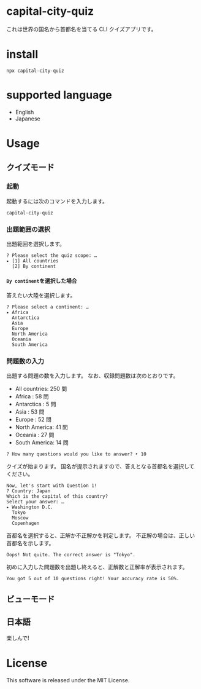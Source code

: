 # capital-city-quiz

これは世界の国名から首都名を当てる CLI クイズアプリです。

# install

```
npx capital-city-quiz
```

# supported language

- English
- Japanese

# Usage

## クイズモード

### 起動

起動するには次のコマンドを入力します。

```
capital-city-quiz
```

### 出題範囲の選択

出題範囲を選択します。

```
? Please select the quiz scope: …
▸ [1] All countries
  [2] By continent
```

#### `By continent`を選択した場合

答えたい大陸を選択します。

```
? Please select a continent: …
▸ Africa
  Antarctica
  Asia
  Europe
  North America
  Oceania
  South America
```

### 問題数の入力

出題する問題の数を入力します。
なお、収録問題数は次のとおりです。

- All countries: 250 問
- Africa : 58 問
- Antarctica : 5 問
- Asia : 53 問
- Europe : 52 問
- North America: 41 問
- Oceania : 27 問
- South America: 14 問

```
? How many questions would you like to answer? ‣ 10
```

クイズが始まります。
国名が提示されますので、答えとなる首都名を選択してください。

```
Now, let's start with Question 1!
? Country: Japan
Which is the capital of this country?
Select your answer: …
▸ Washington D.C.
  Tokyo
  Moscow
  Copenhagen
```

首都名を選択すると、正解か不正解かを判定します。
不正解の場合は、正しい首都名を示します。

```
Oops! Not quite. The correct answer is "Tokyo".
```

初めに入力した問題数を出題し終えると、正解数と正解率が表示されます。

```
You got 5 out of 10 questions right! Your accuracy rate is 50%.
```

## ビューモード

## 日本語

楽しんで!

# License

This software is released under the MIT License.
